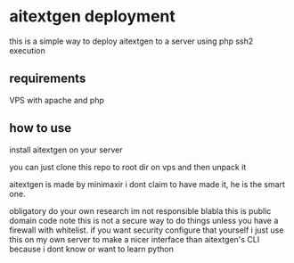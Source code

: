 # aitextgen deployment

this is a simple way to deploy aitextgen to a server using php ssh2 execution

## requirements

VPS with apache and php 

## how to use

install aitextgen on your server

you can just clone this repo to root dir on vps and then unpack it

aitextgen is made by minimaxir i dont claim to have made it, he is the smart one.

obligatory do your own research im not responsible blabla this is public domain code 
note this is not a secure way to do things unless you have a firewall with whitelist. 
if you want security configure that yourself
i just use this on my own server to make a nicer interface than aitextgen's CLI because i dont know or want to learn python
